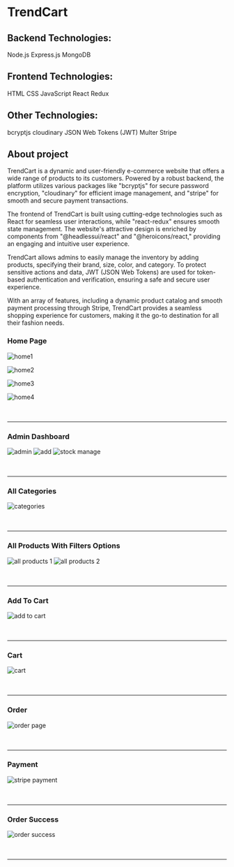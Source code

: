 # TrendCart

## Backend Technologies:
Node.js
Express.js
MongoDB
## Frontend Technologies:
HTML
CSS
JavaScript
React
Redux
## Other Technologies:
bcryptjs
cloudinary
JSON Web Tokens (JWT)
Multer
Stripe

## About project
TrendCart is a dynamic and user-friendly e-commerce website that offers a wide range of products to its customers. Powered by a robust backend, the platform utilizes various packages like "bcryptjs" for secure password encryption, "cloudinary" for efficient image management, and "stripe" for smooth and secure payment transactions.

The frontend of TrendCart is built using cutting-edge technologies such as React for seamless user interactions, while "react-redux" ensures smooth state management. The website's attractive design is enriched by components from "@headlessui/react" and "@heroicons/react," providing an engaging and intuitive user experience.

TrendCart allows admins to easily manage the inventory by adding products, specifying their brand, size, color, and category. To protect sensitive actions and data, JWT (JSON Web Tokens) are used for token-based authentication and verification, ensuring a safe and secure user experience.

With an array of features, including a dynamic product catalog and smooth payment processing through Stripe, TrendCart provides a seamless shopping experience for customers, making it the go-to destination for all their fashion needs.



### Home Page
![home1](https://github.com/pavankumar130/TrendCart/assets/122618703/9eb0f4bc-2a9f-4869-b771-2c3472a9cc9a)

![home2](https://github.com/pavankumar130/TrendCart/assets/122618703/6443ae05-003e-4f03-b767-9784b12c2f76)

![home3](https://github.com/pavankumar130/TrendCart/assets/122618703/4e4149e0-6db1-4cd3-9103-6d6a71349ebe)

![home4](https://github.com/pavankumar130/TrendCart/assets/122618703/1f1ea694-c0ec-4e4a-a02e-429a09b14383)
<br><br><br><hr>



### Admin Dashboard
![admin](https://github.com/pavankumar130/TrendCart/assets/122618703/0b361aa3-cca9-4429-b55c-7600b4cf7665)
![add](https://github.com/pavankumar130/TrendCart/assets/122618703/36ed824e-081e-45b1-9fa6-8b5ef33d8205)
![stock manage](https://github.com/pavankumar130/TrendCart/assets/122618703/35c83803-e8e1-4d87-b053-72316f562467)
<br><br><br><hr>


### All Categories
![categories](https://github.com/pavankumar130/TrendCart/assets/122618703/2dae4bb8-1de5-4540-a813-9ebacc345524)
<br><br><br><hr>


### All Products With Filters Options
![all products 1](https://github.com/pavankumar130/TrendCart/assets/122618703/a7077734-62fa-41f1-8f03-3cd9a0ed0dfe)
![all products 2](https://github.com/pavankumar130/TrendCart/assets/122618703/bd208a91-7b1f-4854-aad5-5b88f7218d72)
<br><br><br><hr>


### Add To Cart 
![add to cart](https://github.com/pavankumar130/TrendCart-Back-End/assets/122618703/a581e616-f7a9-459d-a9c4-b776e18ea069)
<br><br><br><hr>


### Cart
![cart](https://github.com/pavankumar130/TrendCart-Back-End/assets/122618703/93ad24ba-781d-402b-941d-03f4091e15f5)
<br><br><br><hr>


### Order 
![order page](https://github.com/pavankumar130/TrendCart-Back-End/assets/122618703/e6fa7982-c356-4b7f-bb0c-ff820381831d)
<br><br><br><hr>


### Payment 
![stripe payment](https://github.com/pavankumar130/TrendCart-Back-End/assets/122618703/0bba7b9c-c707-486f-bf89-307af9315490)
<br><br><br><hr>


### Order Success 
![order success](https://github.com/pavankumar130/TrendCart-Back-End/assets/122618703/fa3dc3bb-cd41-45f5-aeb6-035c1972a147)
<br><br><br><hr>


